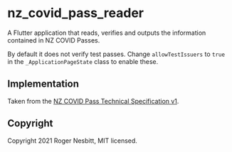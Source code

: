 # nz_covid_pass_reader

A Flutter application that reads, verifies and outputs the information contained in NZ COVID Passes.

By default it does not verify test passes.  Change `allowTestIssuers` to `true` in the `_ApplicationPageState` class to enable these.

## Implementation

Taken from the [NZ COVID Pass Technical Specification v1](https://nzcp.covid19.health.nz/).

## Copyright

Copyright 2021 Roger Nesbitt, MIT licensed.